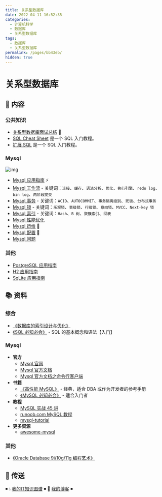 ```yaml
---
title: 关系型数据库
date: 2022-04-11 16:52:35
categories:
  - 计算机科学
  - 数据库
  - 关系型数据库
tags:
  - 数据库
  - 关系型数据库
permalink: /pages/bb43eb/
hidden: true
---
```


# 关系型数据库

## 📖 内容

### 公共知识

- [关系型数据库面试总结](01.综合/01.关系型数据库面试.md) 💯
- [SQL Cheat Sheet](01.综合/02.SqlCheatSheet.md) 是一个 SQL 入门教程。
- [扩展 SQL](01.综合/03.扩展SQL.md) 是一个 SQL 入门教程。

### Mysql

![img](https://raw.githubusercontent.com/dunwu/images/dev/snap/20200716103611.png)

- [Mysql 应用指南](02.Mysql/01.Mysql应用指南.md) ⚡
- [Mysql 工作流](02.Mysql/02.MySQL工作流.md) - 关键词：`连接`、`缓存`、`语法分析`、`优化`、`执行引擎`、`redo log`、`bin log`、`两阶段提交`
- [Mysql 事务](02.Mysql/03.Mysql事务.md) - 关键词：`ACID`、`AUTOCOMMIT`、`事务隔离级别`、`死锁`、`分布式事务`
- [Mysql 锁](02.Mysql/04.Mysql锁.md) - 关键词：`乐观锁`、`表级锁`、`行级锁`、`意向锁`、`MVCC`、`Next-key 锁`
- [Mysql 索引](02.Mysql/05.Mysql索引.md) - 关键词：`Hash`、`B 树`、`聚簇索引`、`回表`
- [Mysql 性能优化](02.Mysql/06.Mysql性能优化.md)
- [Mysql 运维](02.Mysql/20.Mysql运维.md) 🔨
- [Mysql 配置](02.Mysql/21.Mysql配置.md) 🔨
- [Mysql 问题](02.Mysql/99.Mysql常见问题.md)

### 其他

- [PostgreSQL 应用指南](99.其他/01.PostgreSQL.md)
- [H2 应用指南](99.其他/02.H2.md)
- [SqLite 应用指南](99.其他/03.Sqlite.md)

## 📚 资料

### 综合

- [《数据库的索引设计与优化》](https://book.douban.com/subject/26419771/)
- [《SQL 必知必会》](https://book.douban.com/subject/35167240/) - SQL 的基本概念和语法【入门】

### Mysql

- **官方**
  - [Mysql 官网](https://www.mysql.com/)
  - [Mysql 官方文档](https://dev.mysql.com/doc/)
  - [Mysql 官方文档之命令行客户端](https://dev.mysql.com/doc/refman/8.0/en/mysql.html)
- **书籍**
  - [《高性能 MySQL》](https://book.douban.com/subject/23008813/) - 经典，适合 DBA 或作为开发者的参考手册
  - [《MySQL 必知必会》](https://book.douban.com/subject/3354490/) - 适合入门者
- **教程**
  - [MySQL 实战 45 讲](https://time.geekbang.org/column/intro/139)
  - [runoob.com MySQL 教程](http://www.runoob.com/mysql/mysql-tutorial.html)
  - [mysql-tutorial](https://github.com/jaywcjlove/mysql-tutorial)
- **更多资源**
  - [awesome-mysql](https://github.com/jobbole/awesome-mysql-cn)

### 其他

- [《Oracle Database 9i/10g/11g 编程艺术》](https://book.douban.com/subject/5402711/)

## 🚪 传送

◾ 💧 [我的IT知识图谱](https://dunwu.github.io/waterdrop/) ◾ 🎯 [我的博客](https://dunwu.github.io/blog/) ◾

